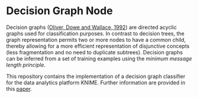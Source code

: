 # Decision Graph Node

Decision graphs ([Oliver, Dowe and Wallace, 1992](http://citeseerx.ist.psu.edu/viewdoc/download?doi=10.1.1.52.1476&rep=rep1&type=pdf)) are directed acyclic graphs used for classification purposes. In contrast to decision trees, the graph representation permits two or more nodes to have a common child, thereby allowing for a more efficient representation of disjunctive concepts (less fragmentation and no need to duplicate subtrees). Decision graphs can be inferred from a set of training examples using the *minimum message length principle*.

This repository contains the implementation of a decision graph classifier for the data analytics platform KNIME. Further information are provided in this [paper](DecisionGraphs.pdf).
